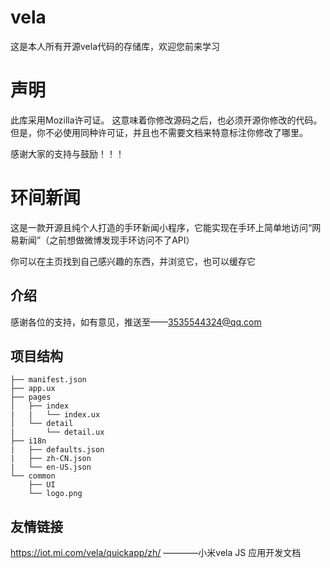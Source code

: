 # vela
这是本人所有开源vela代码的存储库，欢迎您前来学习
# 声明
此库采用Mozilla许可证。
这意味着你修改源码之后，也必须开源你修改的代码。但是，你不必使用同种许可证，并且也不需要文档来特意标注你修改了哪里。

感谢大家的支持与鼓励！！！



# 环间新闻

这是一款开源且纯个人打造的手环新闻小程序，它能实现在手环上简单地访问“网易新闻”（之前想做微博发现手环访问不了API）

你可以在主页找到自己感兴趣的东西，并浏览它，也可以缓存它

## 介绍

感谢各位的支持，如有意见，推送至——3535544324@qq.com

## 项目结构
~~~
├── manifest.json
├── app.ux
├── pages
│   ├── index
|   |   └── index.ux
│   └── detail
|       └── detail.ux
├── i18n
|   ├── defaults.json
|   ├── zh-CN.json
|   └── en-US.json
└── common
    ├── UI
    └── logo.png
~~~

## 友情链接
https://iot.mi.com/vela/quickapp/zh/  ————小米vela JS 应用开发文档

